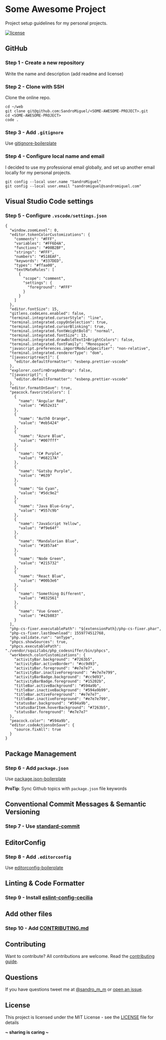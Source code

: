 # Some Awesome Project

Project setup guidelines for my personal projects.

[![license](https://img.shields.io/badge/License-MIT-blue.svg?style=flat)](LICENSE)

## GitHub

### Step 1 - Create a new repository

Write the name and description (add readme and license)

### Step 2 - Clone with SSH

Clone the online repo.

```
cd ~/web
git clone git@github.com:SandroMiguel/<SOME-AWESOME-PROJECT>.git
cd <SOME-AWESOME-PROJECT>
code .
```

### Step 3 - Add `.gitignore`

Use [gitignore-boilerplate](https://github.com/SandroMiguel/gitignore-boilerplate)

### Step 4 - Configure local name and email

I decided to use my professional email globally, and set up another email locally for my personal projects.

```
git config --local user.name "SandroMiguel"
git config --local user.email "sandromiguel@sandromiguel.com"
```

## Visual Studio Code settings

### Step 5 - Configure `.vscode/settings.json`

```
{
  "window.zoomLevel": 0,
  "editor.tokenColorCustomizations": {
    "comments": "#FFF",
    "variables": "#FF6D4A",
    "functions": "#00B2BF",
    "strings": "#FFF",
    "numbers": "#518EAF",
    "keywords": "#337DED",
    "types": "#ffaa00",
    "textMateRules": [
      {
        "scope": "comment",
        "settings": {
          "foreground": "#FFF"
        }
      }
    ]
  },
  "editor.fontSize": 15,
  "gitlens.codeLens.enabled": false,
  "terminal.integrated.cursorStyle": "line",
  "terminal.integrated.copyOnSelection": true,
  "terminal.integrated.cursorBlinking": true,
  "terminal.integrated.fontWeightBold": "normal",
  "terminal.integrated.fontSize": 13,
  "terminal.integrated.drawBoldTextInBrightColors": false,
  "terminal.integrated.fontFamily": "Monospace",
  "javascript.preferences.importModuleSpecifier": "non-relative",
  "terminal.integrated.rendererType": "dom",
  "[javascriptreact]": {
    "editor.defaultFormatter": "esbenp.prettier-vscode"
  },
  "explorer.confirmDragAndDrop": false,
  "[javascript]": {
    "editor.defaultFormatter": "esbenp.prettier-vscode"
  },
  "editor.formatOnSave": true,
  "peacock.favoriteColors": [
    {
      "name": "Angular Red",
      "value": "#b52e31"
    },
    {
      "name": "Auth0 Orange",
      "value": "#eb5424"
    },
    {
      "name": "Azure Blue",
      "value": "#007fff"
    },
    {
      "name": "C# Purple",
      "value": "#68217A"
    },
    {
      "name": "Gatsby Purple",
      "value": "#639"
    },
    {
      "name": "Go Cyan",
      "value": "#5dc9e2"
    },
    {
      "name": "Java Blue-Gray",
      "value": "#557c9b"
    },
    {
      "name": "JavaScript Yellow",
      "value": "#f9e64f"
    },
    {
      "name": "Mandalorian Blue",
      "value": "#1857a4"
    },
    {
      "name": "Node Green",
      "value": "#215732"
    },
    {
      "name": "React Blue",
      "value": "#00b3e6"
    },
    {
      "name": "Something Different",
      "value": "#832561"
    },
    {
      "name": "Vue Green",
      "value": "#42b883"
    }
  ],
  "php-cs-fixer.executablePath": "${extensionPath}/php-cs-fixer.phar",
  "php-cs-fixer.lastDownload": 1559774512768,
  "php.validate.run": "onType",
  "phpcs.showSources": true,
  "phpcs.executablePath": "./vendor/squizlabs/php_codesniffer/bin/phpcs",
  "workbench.colorCustomizations": {
    "activityBar.background": "#7263b5",
    "activityBar.activeBorder": "#cc9d93",
    "activityBar.foreground": "#e7e7e7",
    "activityBar.inactiveForeground": "#e7e7e799",
    "activityBarBadge.background": "#cc9d93",
    "activityBarBadge.foreground": "#15202b",
    "titleBar.activeBackground": "#594a9b",
    "titleBar.inactiveBackground": "#594a9b99",
    "titleBar.activeForeground": "#e7e7e7",
    "titleBar.inactiveForeground": "#e7e7e799",
    "statusBar.background": "#594a9b",
    "statusBarItem.hoverBackground": "#7263b5",
    "statusBar.foreground": "#e7e7e7"
  },
  "peacock.color": "#594a9b",
  "editor.codeActionsOnSave": {
    "source.fixAll": true
  }
}
```

## Package Management

### Step 6 - Add `package.json`

Use [package.json-boilerplate](https://github.com/SandroMiguel/package.json-boilerplate)

**ProTip**: Sync Github topics with `package.json` file keywords

## Conventional Commit Messages & Semantic Versioning

### Step 7 - Use [standard-commit](https://github.com/SandroMiguel/standard-commit)

## EditorConfig

### Step 8 - Add `.editorconfig`

Use [editorconfig-boilerplate](https://github.com/SandroMiguel/editorconfig-boilerplate)

## Linting & Code Formatter

### Step 9 - Install [eslint-config-cecilia](https://github.com/SandroMiguel/eslint-config-cecilia)

## Add other files

### Step 10 - Add [CONTRIBUTING.md](CONTRIBUTING.md)

## Contributing

Want to contribute? All contributions are welcome. Read the [contributing guide](CONTRIBUTING.md).

## Questions

If you have questions tweet me at [@sandro_m_m](https://twitter.com/sandro_m_m) or [open an issue](../../issues/new).

## License

This project is licensed under the MIT License - see the [LICENSE](LICENSE) file for details

**~ sharing is caring ~**
